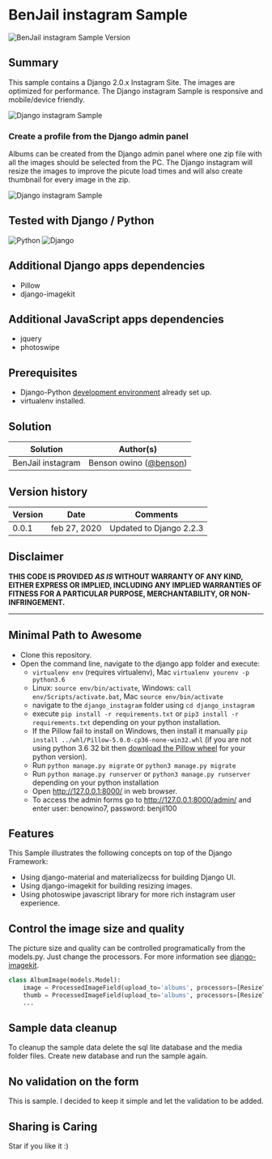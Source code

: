 # BenJail instagram Sample #

![BenJail instagram Sample Version](https://img.shields.io/badge/Version-0.0.4-green.svg)

## Summary

This sample contains a Django 2.0.x Instagram Site. The  images are optimized for performance. The Django instagram Sample is responsive and mobile/device friendly.

![Django instagram Sample](./staticfiles/home.png)

### Create a profile from the Django admin panel

Albums can be created from the Django admin panel where one zip file with all the images should be selected from the PC. The Django instagram will resize the images to improve the picute load times and will also create thumbnail for every image in the zip.

![Django instagram Sample](./staticfiles/admin.png)


## Tested with Django / Python
![Python](https://img.shields.io/badge/Python-3.6-green.svg)
![Django](https://img.shields.io/badge/Django-2.2.3-green.svg)

## Additional Django apps dependencies
- Pillow
- django-imagekit

## Additional JavaScript apps dependencies
- jquery
- photoswipe

## Prerequisites

- Django-Python [development environment](#) already set up.
- virtualenv installed.

## Solution

Solution|Author(s)
--------|---------
BenJail instagram | Benson owino ([@benson](https://twitter.com/Ben58886580))

## Version history

Version|Date|Comments
-------|----|--------
0.0.1|feb 27, 2020 | Updated to Django 2.2.3

## Disclaimer
**THIS CODE IS PROVIDED *AS IS* WITHOUT WARRANTY OF ANY KIND, EITHER EXPRESS OR IMPLIED, INCLUDING ANY IMPLIED WARRANTIES OF FITNESS FOR A PARTICULAR PURPOSE, MERCHANTABILITY, OR NON-INFRINGEMENT.**

---

## Minimal Path to Awesome

- Clone this repository.
- Open the command line, navigate to the django app folder and execute:
    - `virtualenv env` (requires virtualenv), Mac `virtualenv yourenv -p python3.6`
    - Linux: `source env/bin/activate`, Windows: `call env/Scripts/activate.bat`, Mac `source env/bin/activate`
    - navigate to the `django_instagram` folder using `cd django_instagram`
    - execute `pip install -r requirements.txt` or `pip3 install -r requirements.txt` depending on your python installation. 
    - If the Pillow fail to install on Windows, then install it manually `pip install ../whl/Pillow-5.0.0-cp36-none-win32.whl` (if you are not using python 3.6 32 bit then  [download the Pillow wheel](http://www.lfd.uci.edu/~gohlke/pythonlibs/#pillow) for your python version).
    - Run `python manage.py migrate` or `python3 manage.py migrate`
    - Run `python manage.py runserver` or `python3 manage.py runserver` depending on your python installation
    - Open http://127.0.0.1:8000/ in web browser.
    - To access the admin forms go to http://127.0.0.1:8000/admin/ and enter user: benowino7, password: benjil100

## Features

This Sample illustrates the following concepts on top of the Django Framework:

- Using django-material and materializecss for building Django UI.
- Using django-imagekit for building resizing images.
- Using photoswipe javascript library for more rich instagram user experience.

## Control the image size and quality
The picture size and quality can be controlled programatically from the models.py. Just change the processors. For more information see [django-imagekit](https://github.com/benowino7/instaclone).

```python
class AlbumImage(models.Model):
    image = ProcessedImageField(upload_to='albums', processors=[ResizeToFit(1280)], format='JPEG', options={'quality': 70})
    thumb = ProcessedImageField(upload_to='albums', processors=[ResizeToFit(300)], format='JPEG', options={'quality': 80})
    ...
```

## Sample data cleanup
To cleanup the sample data delete the sql lite database and the media folder files. Create new database and run the sample again.

## No validation on the form
This is sample. I decided to keep it simple and let the validation to be added.

## Sharing is Caring

Star if you like it :)
